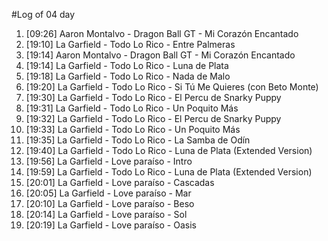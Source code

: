 #Log of 04 day

1. [09:26] Aaron Montalvo - Dragon Ball GT - Mi Corazón Encantado
1. [19:10] La Garfield - Todo Lo Rico - Entre Palmeras
1. [19:14] Aaron Montalvo - Dragon Ball GT - Mi Corazón Encantado
1. [19:14] La Garfield - Todo Lo Rico - Luna de Plata
1. [19:18] La Garfield - Todo Lo Rico - Nada de Malo
1. [19:20] La Garfield - Todo Lo Rico - Si Tú Me Quieres (con Beto Monte)
1. [19:30] La Garfield - Todo Lo Rico - El Percu de Snarky Puppy
1. [19:31] La Garfield - Todo Lo Rico - Un Poquito Más
1. [19:32] La Garfield - Todo Lo Rico - El Percu de Snarky Puppy
1. [19:33] La Garfield - Todo Lo Rico - Un Poquito Más
1. [19:35] La Garfield - Todo Lo Rico - La Samba de Odín
1. [19:40] La Garfield - Todo Lo Rico - Luna de Plata (Extended Version)
1. [19:56] La Garfield - Love paraíso - Intro
1. [19:59] La Garfield - Todo Lo Rico - Luna de Plata (Extended Version)
1. [20:01] La Garfield - Love paraíso - Cascadas
1. [20:05] La Garfield - Love paraíso - Mar
1. [20:10] La Garfield - Love paraíso - Beso
1. [20:14] La Garfield - Love paraíso - Sol
1. [20:19] La Garfield - Love paraíso - Oasis
